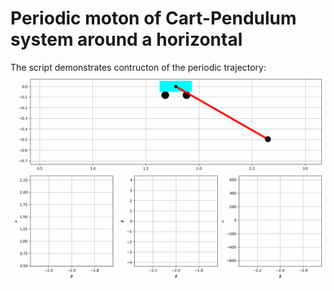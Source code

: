 # Periodic moton of Cart-Pendulum system around a horizontal

The script demonstrates contructon of the periodic trajectory:
![cart-pendulum](fig/anim.gif)
